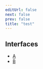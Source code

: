 ```yaml
---
editUrl: false
next: false
prev: false
title: "test"
---
```


## Interfaces

- [A](/documentation/interfaces/A.md)
- [B](/documentation/interfaces/B.md)
